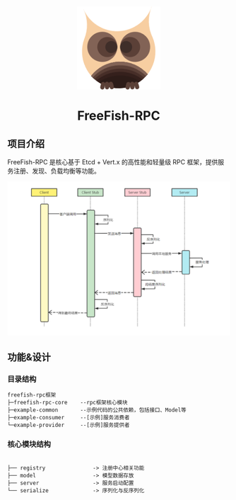 <p align="center">
    <img src=doc/logo.png width=188/>
</p>
<h1 align="center">FreeFish-RPC</h1>

## 项目介绍

FreeFish-RPC 是核心基于 Etcd + Vert.x 的高性能和轻量级 RPC 框架，提供服务注册、发现、负载均衡等功能。

<img src="doc/rpc.png" style="zoom:66%;" alt="image"/>

## 功能&设计

### 目录结构

```txt
freefish-rpc框架
├─freefish-rpc-core	   --rpc框架核心模块
├─example-common	   --示例代码的公共依赖，包括接口、Model等
├─example-consumer	   --[示例]服务消费者
└─example-provider	   --[示例]服务提供者
```

### 核心模块结构

```

├── registry               -> 注册中心相关功能
├── model                  -> 模型数据存放
├── server                 -> 服务启动配置
└── serialize              -> 序列化与反序列化
```
